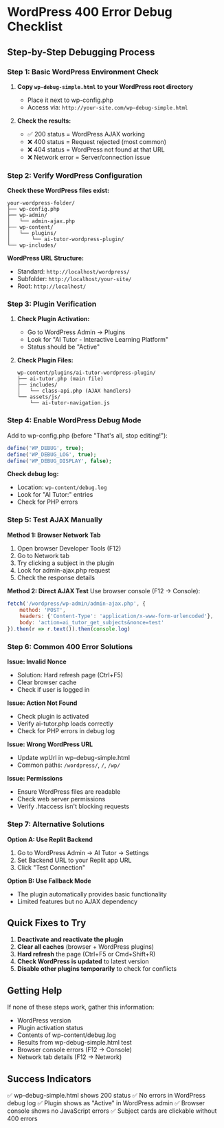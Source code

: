 # WordPress 400 Error Debug Checklist

## Step-by-Step Debugging Process

### Step 1: Basic WordPress Environment Check

1. **Copy `wp-debug-simple.html` to your WordPress root directory**
   - Place it next to wp-config.php
   - Access via: `http://your-site.com/wp-debug-simple.html`

2. **Check the results:**
   - ✅ 200 status = WordPress AJAX working
   - ❌ 400 status = Request rejected (most common)
   - ❌ 404 status = WordPress not found at that URL
   - ❌ Network error = Server/connection issue

### Step 2: Verify WordPress Configuration

**Check these WordPress files exist:**
```
your-wordpress-folder/
├── wp-config.php
├── wp-admin/
│   └── admin-ajax.php
├── wp-content/
│   └── plugins/
│       └── ai-tutor-wordpress-plugin/
└── wp-includes/
```

**WordPress URL Structure:**
- Standard: `http://localhost/wordpress/`
- Subfolder: `http://localhost/your-site/`
- Root: `http://localhost/`

### Step 3: Plugin Verification

1. **Check Plugin Activation:**
   - Go to WordPress Admin → Plugins
   - Look for "AI Tutor - Interactive Learning Platform"
   - Status should be "Active"

2. **Check Plugin Files:**
   ```
   wp-content/plugins/ai-tutor-wordpress-plugin/
   ├── ai-tutor.php (main file)
   ├── includes/
   │   └── class-api.php (AJAX handlers)
   └── assets/js/
       └── ai-tutor-navigation.js
   ```

### Step 4: Enable WordPress Debug Mode

Add to wp-config.php (before "That's all, stop editing!"):
```php
define('WP_DEBUG', true);
define('WP_DEBUG_LOG', true);
define('WP_DEBUG_DISPLAY', false);
```

**Check debug log:**
- Location: `wp-content/debug.log`
- Look for "AI Tutor:" entries
- Check for PHP errors

### Step 5: Test AJAX Manually

**Method 1: Browser Network Tab**
1. Open browser Developer Tools (F12)
2. Go to Network tab
3. Try clicking a subject in the plugin
4. Look for admin-ajax.php request
5. Check the response details

**Method 2: Direct AJAX Test**
Use browser console (F12 → Console):
```javascript
fetch('/wordpress/wp-admin/admin-ajax.php', {
    method: 'POST',
    headers: {'Content-Type': 'application/x-www-form-urlencoded'},
    body: 'action=ai_tutor_get_subjects&nonce=test'
}).then(r => r.text()).then(console.log)
```

### Step 6: Common 400 Error Solutions

**Issue: Invalid Nonce**
- Solution: Hard refresh page (Ctrl+F5)
- Clear browser cache
- Check if user is logged in

**Issue: Action Not Found**
- Check plugin is activated
- Verify ai-tutor.php loads correctly
- Check for PHP errors in debug log

**Issue: Wrong WordPress URL**
- Update wpUrl in wp-debug-simple.html
- Common paths: `/wordpress/`, `/`, `/wp/`

**Issue: Permissions**
- Ensure WordPress files are readable
- Check web server permissions
- Verify .htaccess isn't blocking requests

### Step 7: Alternative Solutions

**Option A: Use Replit Backend**
1. Go to WordPress Admin → AI Tutor → Settings
2. Set Backend URL to your Replit app URL
3. Click "Test Connection"

**Option B: Use Fallback Mode**
- The plugin automatically provides basic functionality
- Limited features but no AJAX dependency

## Quick Fixes to Try

1. **Deactivate and reactivate the plugin**
2. **Clear all caches** (browser + WordPress plugins)
3. **Hard refresh** the page (Ctrl+F5 or Cmd+Shift+R)
4. **Check WordPress is updated** to latest version
5. **Disable other plugins temporarily** to check for conflicts

## Getting Help

If none of these steps work, gather this information:
- WordPress version
- Plugin activation status
- Contents of wp-content/debug.log
- Results from wp-debug-simple.html test
- Browser console errors (F12 → Console)
- Network tab details (F12 → Network)

## Success Indicators

✅ wp-debug-simple.html shows 200 status
✅ No errors in WordPress debug log
✅ Plugin shows as "Active" in WordPress admin
✅ Browser console shows no JavaScript errors
✅ Subject cards are clickable without 400 errors